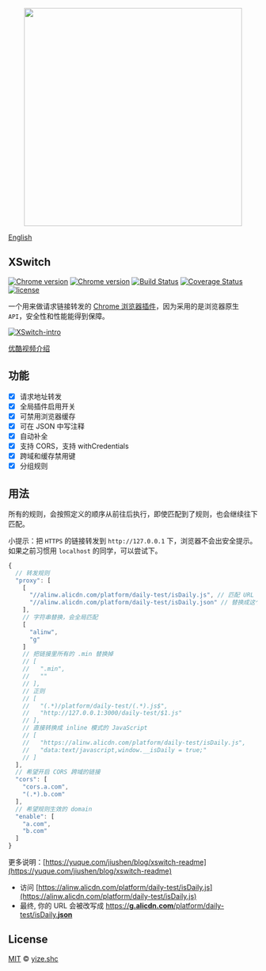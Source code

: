<p align="center">
  <a href="https://chrome.google.com/webstore/detail/idkjhjggpffolpidfkikidcokdkdaogg">
    <img width="440" src="https://img.alicdn.com/tfs/TB1yll4lyqAXuNjy1XdXXaYcVXa-880-560.png">
  </a>
</p>

[English](./readme.en_US.md)

## XSwitch

[![Chrome version][badge-cws]][link-cws] [![Chrome version][badge-cws-count]][link-cws] [![Build Status][badge-travis]][link-travis] [![Coverage Status][badge-coverage]][link-coverage] [![license][badge-license]][link-xswitch]

一个用来做请求链接转发的 [Chrome 浏览器插件][link-cws]，因为采用的是浏览器原生 `API`，安全性和性能能得到保障。

[![XSwitch-intro](https://cdn.nlark.com/yuque/0/2018/png/137701/1536999137086-9377abf2-ac97-4ccf-ae71-de178bf7238a.png)](https://www.youtube.com/watch?v=--gQM3ysCzc)

[优酷视频介绍](https://v.youku.com/v_show/id_XMzgyNDgwODAwNA==.html)

## 功能

- [x] 请求地址转发
- [x] 全局插件启用开关
- [x] 可禁用浏览器缓存
- [x] 可在 JSON 中写注释
- [x] 自动补全
- [x] 支持 CORS，支持 withCredentials
- [x] 跨域和缓存禁用键
- [x] 分组规则

## 用法

所有的规则，会按照定义的顺序从前往后执行，即使匹配到了规则，也会继续往下匹配。

小提示：把 `HTTPS` 的链接转发到 `http://127.0.0.1` 下，浏览器不会出安全提示。如果之前习惯用 `localhost` 的同学，可以尝试下。

```js
{
  // 转发规则
  "proxy": [
    [
      "//alinw.alicdn.com/platform/daily-test/isDaily.js", // 匹配 URL
      "//alinw.alicdn.com/platform/daily-test/isDaily.json" // 替换成这个 URL
    ],
    // 字符串替换，会全局匹配
    [
      "alinw",
      "g"
    ]
    // 把链接里所有的 .min 替换掉
    // [
    //   ".min",
    //   ""
    // ],
    // 正则
    // [
    //   "(.*)/platform/daily-test/(.*).js$",
    //   "http://127.0.0.1:3000/daily-test/$1.js"
    // ],
    // 直接转换成 inline 模式的 JavaScript
    // [
    //   "https://alinw.alicdn.com/platform/daily-test/isDaily.js",
    //   "data:text/javascript,window.__isDaily = true;"
    // ]
  ],
  // 希望开启 CORS 跨域的链接
  "cors": [
    "cors.a.com",
    "(.*).b.com"
  ],
  // 希望规则生效的 domain
  "enable": [
    "a.com",
    "b.com"
  ]
}
```

更多说明：[https://yuque.com/jiushen/blog/xswitch-readme](https://yuque.com/jiushen/blog/xswitch-readme)

- 访问 [https://alinw.alicdn.com/platform/daily-test/isDaily.js](https://alinw.alicdn.com/platform/daily-test/isDaily.js)
- 最终, 你的 URL 会被改写成 [https://<b>g.alicdn.com</b>/platform/daily-test/isDaily.<b>json</b>](https://g.alicdn.com/platform/daily-test/isDaily.json)

## License

[MIT](https://opensource.org/licenses/MIT) © [yize.shc](https://nsole.co)

[link-xswitch]: https://github.com/yize/xswitch
[link-cws]: https://chrome.google.com/webstore/detail/xswitch/idkjhjggpffolpidfkikidcokdkdaogg
[link-me]: https://github.com/Microsoft/monaco-editor
[link-travis]: https://travis-ci.org/yize/xswitch
[link-coverage]: https://coveralls.io/github/yize/xswitch?branch=master
[badge-travis]: https://travis-ci.org/yize/xswitch.svg?branch=master
[badge-coverage]: https://coveralls.io/repos/github/yize/xswitch/badge.svg?branch=master
[badge-license]: https://img.shields.io/github/license/yize/xswitch.svg
[badge-cws]: https://img.shields.io/chrome-web-store/v/idkjhjggpffolpidfkikidcokdkdaogg.svg?label=chrome
[badge-cws-count]: https://img.shields.io/chrome-web-store/users/idkjhjggpffolpidfkikidcokdkdaogg.svg
